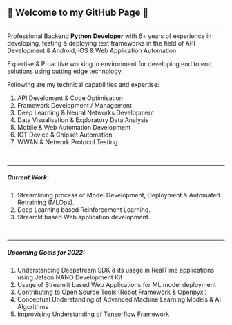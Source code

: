 ## 👋 Welcome to my GitHub Page 👋
<hr>

Professional Backend **Python Developer** with 6+ years of experience in developing, testing & deploying test frameworks in the field of API Development & Android, iOS & Web Application Automation.

Expertise & Proactive working in environment for developing end to end solutions using cutting edge technology.

Following are my technical capabilities and expertise:

1. API Develoment & Code Optimisation
1. Framework Development / Management
1. Deep Learning & Neural Networks Development
1. Data Visualisation & Exploratory Data Analysis
1. Mobile & Web Automation Development
1. IOT Device & Chipset Automation
1. WWAN & Network Protocol Testing

<br><hr>

##### Current Work:
1. Streamlining process of Model Development, Deployment & Automated Retraining (MLOps).
1. Deep Learning based Reinforcement Learning.
1. Streamlit based Web application development.

<br><hr>

##### Upcoming Goals for 2022:
1. Understanding Deepstream SDK & its usage in RealTime applications using Jetson NANO Development Kit
1. Usage of Streamlit based Web Applications for ML model deployment
1. Contributing to Open Source Tools (Robot Framework & Openpyxl)
1. Conceptual Understanding of Advanced Machine Learning Models & AI Algorithms
1. Improvising Understanding of Tensorflow Framework

<!--
**akshaykadam100/akshaykadam100** is a ✨ _special_ ✨ repository because its `README.md` (this file) appears on your GitHub profile.

Here are some ideas to get you started:

- 🔭 I’m currently working on ...
- 🌱 I’m currently learning ...
- 👯 I’m looking to collaborate on ...
- 🤔 I’m looking for help with ...
- 💬 Ask me about ...
- 📫 How to reach me: ...
- 😄 Pronouns: ...
- ⚡ Fun fact: ...
-->
